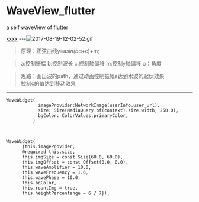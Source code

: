 # WaveView_flutter
a self waveView of flutter

[xxxx](https://github.com/While1true/WaveView_flutter/blob/master/wavepng.png)
---![2017-08-19-12-02-52.gif](http://upload-images.jianshu.io/upload_images/6456519-f48b62df0147c5da.gif?imageMogr2/auto-orient/strip)

> 原理：正弦曲线y=a*sin(b*α+c)+m;

> a:控制振幅  b:控制波长 c:控制轴偏移  m:控制y轴偏移 α：角度

> 思路：画出波的path，通过动画控制振幅a达到水波的起伏效果<br>控制c的值达到移动效果
---
```
WaveWidget(
            imageProvider:NetworkImage(userInfo.user_url),
            size: Size(MediaQuery.of(context).size.width, 250.0),
            bgColor: ColorValues.primaryColor,
          )



WaveWidget(
      {this.imageProvider,
      @required this.size,
      this.imgSize = const Size(60.0, 60.0),
      this.imgOffset = const Offset(0.0, 0.0),
      this.waveAmplifier = 10.0,
      this.waveFrequency = 1.6,
      this.wavePhase = 10.0,
      this.bgColor,
      this.rountImg = true,
      this.heightPercentange = 6 / 7});
 ```
